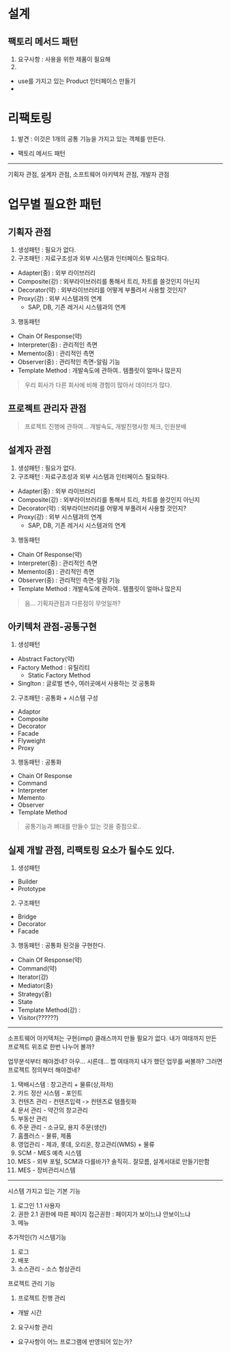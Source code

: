 # 설계
## 팩토리 메서드 패턴
1. 요구사항 : 사용을 위한 제품이 필요해
2. 
  - use를 가지고 있는 Product 인터페이스 만들기
  - 

# 리팩토링
1. 발견 : 이것은 1개의 공통 기능을 가지고 있는 객체를 만든다. 
  - 팩토리 메서드 패턴

---

기획자 관점, 설계자 관점, 소프트웨어 아키텍처 관점, 개발자 관점

# 업무별 필요한 패턴  
## 기획자 관점
1. 생성패턴 : 필요가 없다.
2. 구조패턴 : 자료구조성과 외부 시스템과 인터페이스 필요하다.
  - Adapter(중) : 외부 라이브러리
  - Composite(강) : 외부라이브러리를 통해서 트리, 차트를 쓸것인지 아닌지
  - Decorator(약) : 외부라이브러리를 어떻게 부풀려서 사용할 것인지?
  - Proxy(강) : 외부 시스템과의 연계
    - SAP, DB, 기존 레거시 시스템과의 연계
3. 행동패턴
  - Chain Of Response(약)
  - Interpreter(중) : 관리적인 측면
  - Memento(중) : 관리적인 측면
  - Observer(중) : 관리적인 측면-알림 기능
  - Template Method : 개발속도에 관하여.. 템플릿이 얼마나 많은지      

> 우리 회사가 다른 회사에 비해 경험이 많아서 데이터가 많다.

## 프로젝트 관리자 관점
> 프로젝트 진행에 관하여... 개발속도, 개발진행사항 체크, 인원분배

## 설계자 관점
1. 생성패턴 : 필요가 없다.
2. 구조패턴 : 자료구조성과 외부 시스템과 인터페이스 필요하다.
  - Adapter(중) : 외부 라이브러리
  - Composite(강) : 외부라이브러리를 통해서 트리, 차트를 쓸것인지 아닌지
  - Decorator(약) : 외부라이브러리를 어떻게 부풀려서 사용할 것인지?
  - Proxy(강) : 외부 시스템과의 연계
    - SAP, DB, 기존 레거시 시스템과의 연계
3. 행동패턴
  - Chain Of Response(약)
  - Interpreter(중) : 관리적인 측면
  - Memento(중) : 관리적인 측면
  - Observer(중) : 관리적인 측면-알림 기능
  - Template Method : 개발속도에 관하여.. 템플릿이 얼마나 많은지
 
> 음... 기획자관점과 다른점이 무엇일까?

## 아키텍처 관점-공통구현
1. 생성패턴
  - Abstract Factory(약)
  - Factory Method : 유틸리티
    - Static Factory Method
  - Singlton : 글로벌 변수, 여러곳에서 사용하는 것 공통화
2. 구조패턴 : 공통화 + 시스템 구성 
  - Adaptor
  - Composite
  - Decorator
  - Facade
  - Flyweight
  - Proxy
3. 행동패턴 : 공통화   
  - Chain Of Response
  - Command
  - Interpreter
  - Memento
  - Observer
  - Template Method
  

> 공통기능과 뼈대를 만들수 있는 것을 중점으로..


## 실제 개발 관점, 리팩토링 요소가 될수도 있다.
1. 생성패턴
  - Builder 
  - Prototype
2. 구조패턴  
  - Bridge
  - Decorator
  - Facade
3. 행동패턴 : 공통화 된것을 구현한다.  
  - Chain Of Response(약)
  - Command(약)
  - Iterator(강)
  - Mediator(중)
  - Strategy(중)
  - State
  - Template Method(강) : 
  - Visitor(??????)

---

소프트웨어 아키텍처는 구현(impl) 클래스까지 만들 필요가 없다.
내가 여태까지 만든 프로젝트 위조로 한번 나누어 볼까?

업무분석부터 해야겠네? 아우... 시른데... 쩝
여태까지 내가 했던 업무를 써볼까? 그러면 프로젝트 정의부터 해야겠네?

1. 택배시스템 : 창고관리 + 물류(상,하차)
2. 카드 정산 시스템 - 포인트
3. 컨텐츠 관리 - 컨텐츠입력 -> 컨텐츠로 템플릿화
4. 문서 관리 - 약간의 창고관리
5. 부동산 관리
6. 주문 관리 - 소규모, 용지 주문(생산)
7. 홈플러스 - 물류, 제품
8. 영업관리 - 제과, 롯데, 오리온, 창고관리(WMS) + 물류
9. SCM - MES 예측 시스템
10. MES - 외부 포털, SCM과 다를바가? 솔직히.. 잘모름, 설계서대로 만들기만함
11. MES - 장비관리시스템


--- 

시스템 가지고 있는 기본 기능
1. 로그인
1.1 사용자
2. 권한
2.1 권한에 따른 페이지 접근권한 : 페이지가 보이느냐 안보이느냐
3. 메뉴 

추가적인(?) 시스템기능
1. 로그
2. 배포
3. 소스관리 - 소스 형상관리

프로젝트 관리 기능
1. 프로젝트 진행 관리
  - 개발 시간
2. 요구사항 관리 
  - 요구사항이 어느 프로그램에 반영되어 있는가?